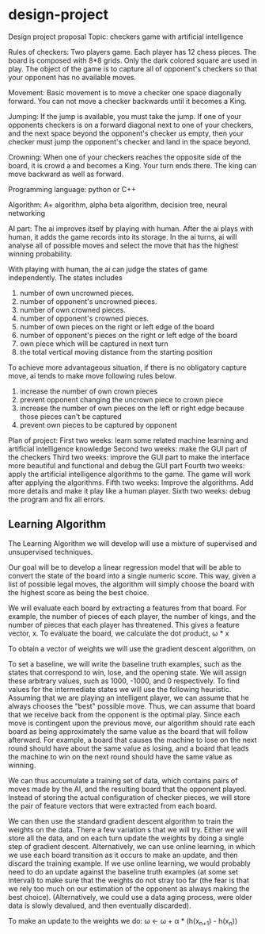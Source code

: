 # design-project
Design project proposal
Topic: checkers game with artificial intelligence



Rules of checkers: Two players game. Each player has 12 chess pieces. The board is composed with 8*8 grids. Only the dark colored square
are used in play. The object of the game is to capture all of opponent's checkers so that your opponent has no available moves.

Movement: Basic movement is to move a checker one space diagonally forward. You can not move a checker backwards until it becomes a King.

Jumping: If the jump is available, you must take the jump. If one of your opponents checkers is on a forward diagonal next to one of your
checkers, and the next space beyond the opponent's checker us empty, then your checker must jump the opponent's checker and land in the
space beyond.

Crowning: When one of your checkers reaches the opposite side of the board, it is crowd a and becomes a King. Your turn ends there. The
king can move backward as well as forward.

Programming language: python or C++

Algorithm: A+ algorithm, alpha beta algorithm, decision tree, neural networking

AI part: The ai improves itself by playing with human. After the ai plays with human, it adds the game records into its storage. In the ai turns, ai will analyse all of possible moves and select the move that has the highest winning probability.

With playing with human, the ai can judge the states of game independently. The states includes
1. number of own uncrowned pieces.
2. number of opponent's uncrowned pieces.
3. number of own crowned pieces.
4. number of opponent's crowned pieces.
5. number of own pieces on the right or left edge of the board
6. number of opponent's pieces on the right or left edge of the board
7. own piece which will be captured in next turn
8. the total vertical moving distance from the starting position

To achieve more advantageous situation, if there is no obligatory capture move, ai tends to make move following rules below.
1. increase the number of own crown pieces
2. prevent opponent changing the uncrown piece to crown piece
3. increase the number of own pieces on the left or right edge because those pieces can't be captured
4. prevent own pieces to be captured by opponent

Plan of project:
First two weeks: learn some related machine learning and artificial intelligence knowledge
Second two weeks: make the GUI part of the checkers
Third two weeks: improve the GUI part to make the interface more beautiful and functional and debug the GUI part
Fourth two weeks: apply the artificial intelligence algorithms to the game. The game will work after applying the algorithms.
Fifth two weeks: Improve the algorithms. Add more details and make it play like a human player.
Sixth two weeks: debug the program and fix all errors.

## Learning Algorithm

The Learning Algorithm we will develop will use a mixture of supervised and unsupervised techniques.

Our goal will be to develop a linear regression model that will be able to convert the state of the board into a single numeric score. This way, given a list of possible legal moves, the algorithm will simply choose the board with the highest score as being the best choice.

We will evaluate each board by extracting a features from that board. For example, the number of pieces of each player, the number of kings, and the number of pieces that each player has threatened. This gives a feature vector, x. To evaluate the board, we calculate the dot product, &omega; * x

To obtain a vector of weights we will use the gradient descent algorithm, on

To set a baseline, we will write the baseline truth examples, such as the states that correspond to win, lose, and the opening state. We will assign these arbitrary values, such as 1000, -1000, and 0 respectively. To find values for the intermediate states we will use the following heuristic. Assuming that we are playing an intelligent player, we can assume that he always chooses the "best" possible move. Thus, we can assume that board that we receive back from the opponent is the optimal play. Since each move is contingent upon the previous move, our algorithm should rate each board as being approximately the same value as the board that will follow afterward. For example, a board that causes the machine to lose on the next round should have about the same value as losing, and a board that leads the machine to win on the next round should have the same value as winning.

We can thus accumulate a training set of data, which contains pairs of moves made by the AI, and the resulting board that the opponent played. Instead of storing the actual configuration of checker pieces, we will store the pair of feature vectors that were extracted from each board.

We can then use the standard gradient descent algorithm to train the weights on the data. There a few variation s that we will try. Either we will store all the data, and on each turn update the weights by doing a single step of gradient descent. Alternatively, we can use online learning, in which we use each board transition as it occurs to make an update, and then discard the training example. If we use online learning, we would probably need to do an update against the baseline truth examples (at some set interval) to make sure that the weights do not stray too far (the fear is that we rely too much on our estimation of the opponent as always making the best choice). (Alternatively, we could use a data aging process, were older data is slowly devalued, and then eventually discarded).

To make an update to the weights we do: &omega; <- &omega; + &alpha; * (h(x<sub>n+1</sub>) - h(x<sub>n</sub>))
